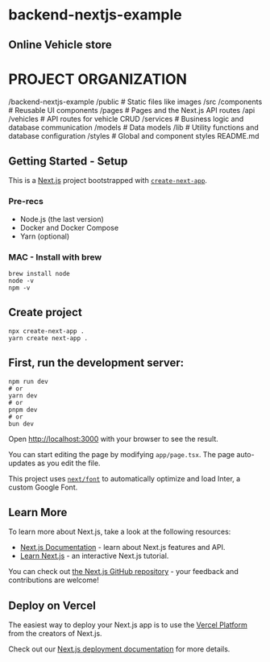 

# backend-nextjs-example

## Online Vehicle store

# PROJECT ORGANIZATION 
/backend-nextjs-example
  /public               # Static files like images
  /src
    /components         # Reusable UI components
    /pages              # Pages and the Next.js API routes
      /api
        /vehicles       # API routes for vehicle CRUD
    /services           # Business logic and database communication
    /models             # Data models
    /lib                # Utility functions and database configuration
  /styles               # Global and component styles
README.md

## Getting Started - Setup
This is a [Next.js](https://nextjs.org/) project bootstrapped with [`create-next-app`](https://github.com/vercel/next.js/tree/canary/packages/create-next-app).

### Pre-recs
- Node.js (the last version)
- Docker and Docker Compose
- Yarn (optional)

### MAC - Install with brew
```shell script
brew install node
node -v
npm -v
```

## Create project
```shell script
npx create-next-app .
yarn create next-app .
```

## First, run the development server:
```shell script
npm run dev
# or
yarn dev
# or
pnpm dev
# or
bun dev
```

Open [http://localhost:3000](http://localhost:3000) with your browser to see the result.

You can start editing the page by modifying `app/page.tsx`. The page auto-updates as you edit the file.

This project uses [`next/font`](https://nextjs.org/docs/basic-features/font-optimization) to automatically optimize and load Inter, a custom Google Font.

## Learn More

To learn more about Next.js, take a look at the following resources:

- [Next.js Documentation](https://nextjs.org/docs) - learn about Next.js features and API.
- [Learn Next.js](https://nextjs.org/learn) - an interactive Next.js tutorial.

You can check out [the Next.js GitHub repository](https://github.com/vercel/next.js/) - your feedback and contributions are welcome!

## Deploy on Vercel

The easiest way to deploy your Next.js app is to use the [Vercel Platform](https://vercel.com/new?utm_medium=default-template&filter=next.js&utm_source=create-next-app&utm_campaign=create-next-app-readme) from the creators of Next.js.

Check out our [Next.js deployment documentation](https://nextjs.org/docs/deployment) for more details.
